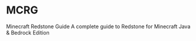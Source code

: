 # MCRG 
Minecraft Redstone Guide
A complete guide to Redstone for Minecraft Java &amp; Bedrock Edition
